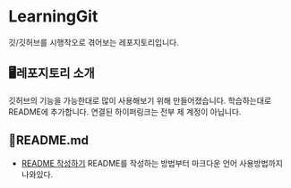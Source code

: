 # LearningGit
깃/깃허브를 시행착오로 겪어보는 레포지토리입니다.

## 🖥레포지토리 소개
깃허브의 기능을 가능한대로 많이 사용해보기 위해 만들어졌습니다.
학습하는대로 README에 추가합니다.
연결된 하이퍼링크는 전부 제 계정이 아닙니다.

## 📑README.md
- [README 작성하기](https://backendcode.tistory.com/165)
README를 작성하는 방법부터 마크다운 언어 사용방법까지 나와있다.
